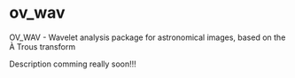 # ov_wav
OV_WAV - Wavelet analysis package for astronomical images, based on the À Trous transform

Description comming really soon!!!

